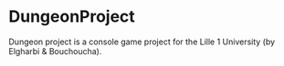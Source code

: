 # DungeonProject
Dungeon project is a console game project for the Lille 1 University (by Elgharbi &amp; Bouchoucha).
